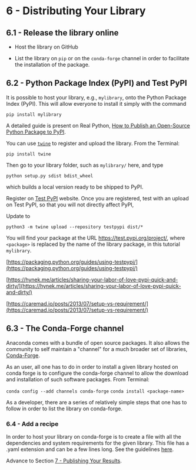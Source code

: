 # 6 - Distributing Your Library


## 6.1 - Release the library online

- Host the library on GitHub

- List the library on `pip` or on the `conda-forge` channel in order to facilitate the installation of the package.


## 6.2 - Python Package Index (PyPI) and Test PyPI

It is possible to host your library, e.g., `mylibrary`, onto the Python Package Index (PyPI). This will allow everyone to install it simply with the command

```
pip install mylibrary
```

A detailed guide is present on Real Python, [How to Publish an Open-Source Python Package to PyPI](https://realpython.com/pypi-publish-python-package/).

You can use [`twine`](https://pypi.org/project/twine/) to register and upload the library. From the Terminal:

```
pip install twine
```
Then go to your library folder, such as `mylibrary/` here, and type

```
python setup.py sdist bdist_wheel
```

which builds a local version ready to be shipped to PyPI.

Register on [Test PyPI](https://packaging.python.org/guides/using-testpypi/) website. Once you are registered, test with an upload on Test PyPI, so that you will not directly affect PyPI,

Update to 
```
python3 -m twine upload --repository testpypi dist/*

```

You will find your package at the URL
[https://test.pypi.org/project/<package>](https://test.pypi.org/project/<packaget>), where `<package>` is replaced by the name of the library package, in this tutorial `mylibrary`.

[https://packaging.python.org/guides/using-testpypi/](https://packaging.python.org/guides/using-testpypi/)


[https://hynek.me/articles/sharing-your-labor-of-love-pypi-quick-and-dirty/](https://hynek.me/articles/sharing-your-labor-of-love-pypi-quick-and-dirty/)

[https://caremad.io/posts/2013/07/setup-vs-requirement/](https://caremad.io/posts/2013/07/setup-vs-requirement/)

## 6.3 - The Conda-Forge channel
Anaconda comes with a bundle of open source packages.
It also allows the community to self maintain a "channel" for a much broader set of libraries, [Conda-Forge](https://conda-forge.org/).

As an user, all one has to do in order to install a given library hosted on conda forge is to configure the conda-forge channel to allow the download and installation of such software packages. From Terminal:

`conda config --add channels conda-forge`
`conda install <package-name>`

As a developer, there are a series of relatively simple steps that one has to follow in order to list the library on conda-forge.

### 6.4 - Add a recipe
In order to host your library on conda-forge is to create a file with all the dependencies and system requirements for the given library.
This file has a .yaml extension and can be a few lines long. See the guidelines [here](https://conda-forge.org/docs/recipe.html).


Advance to Section [7 - Publishing Your Results](7-publish.md).
